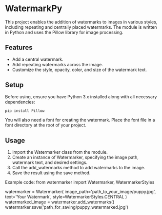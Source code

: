 # WatermarkPy
 This project enables the addition of watermarks to images in various styles, including repeating and centrally placed watermarks. The module is written in Python and uses the Pillow library for image processing.

## Features

- Add a central watermark.
- Add repeating watermarks across the image.
- Customize the style, opacity, color, and size of the watermark text.

## Setup

Before using, ensure you have Python 3.x installed along with all necessary dependencies:

```bash
pip install Pillow
```

You will also need a font for creating the watermark. Place the font file in a font directory at the root of your project.

## Usage

1. Import the Watermarker class from the module.
2. Create an instance of Watermarker, specifying the image path, watermark text, and desired settings.
3. Call the add_watermarks method to add watermarks to the image.
4. Save the result using the save method.

Example code: 
from watermarker import Watermarker, WatermarkerStyles

watermarker = Watermarker(
    image_path='path_to_your_image/puppy.jpg',
    text='Your Watermark',
    style=WatermarkerStyles.CENTRAL
)
watermarked_image = watermarker.add_watermarks()
watermarker.save('path_for_saving/puppy_watermarked.jpg')
